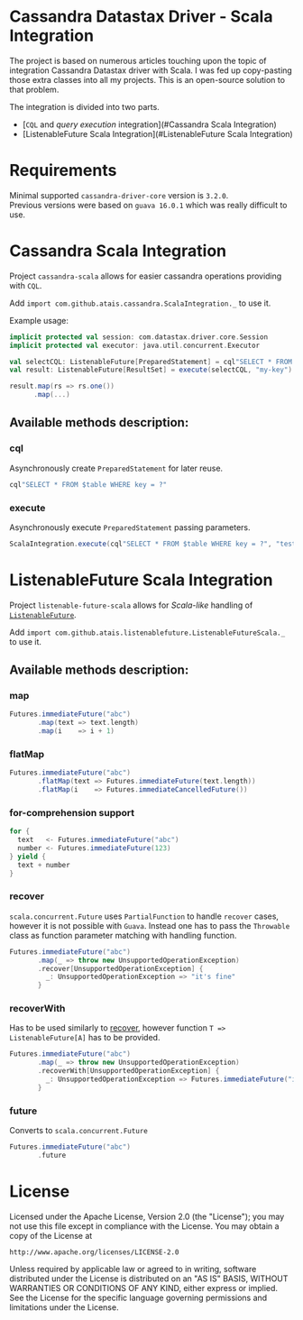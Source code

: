 # Cassandra Datastax Driver - Scala Integration

The project is based on numerous articles touching upon the topic of integration Cassandra Datastax driver 
with Scala. 
I was fed up copy-pasting those extra classes into all my projects.
This is an open-source solution to that problem.

The integration is divided into two parts.

- [`CQL` and *query execution* integration](#Cassandra Scala Integration)
- [ListenableFuture Scala Integration](#ListenableFuture Scala Integration)

# Requirements

Minimal supported `cassandra-driver-core` version is `3.2.0`. <br> 
Previous versions were based on `guava 16.0.1` which was really difficult to use.

# Cassandra Scala Integration

Project `cassandra-scala` allows for easier cassandra operations providing with `CQL`.

Add `import com.github.atais.cassandra.ScalaIntegration._` to use it.
 
Example usage:

```scala
implicit protected val session: com.datastax.driver.core.Session
implicit protected val executor: java.util.concurrent.Executor

val selectCQL: ListenableFuture[PreparedStatement] = cql"SELECT * FROM $table WHERE key = ?"
val result: ListenableFuture[ResultSet] = execute(selectCQL, "my-key")

result.map(rs => rs.one())
      .map(...)
```

## Available methods description:

### cql

Asynchronously create `PreparedStatement` for later reuse.

```scala
cql"SELECT * FROM $table WHERE key = ?"
```

### execute

Asynchronously execute `PreparedStatement` passing parameters.

```scala
ScalaIntegration.execute(cql"SELECT * FROM $table WHERE key = ?", "testValue")
```

# ListenableFuture Scala Integration

Project `listenable-future-scala` allows for *Scala-like* handling of [`ListenableFuture`](https://github.com/google/guava/wiki/ListenableFutureExplained).

Add `import com.github.atais.listenablefuture.ListenableFutureScala._` to use it.

## Available methods description:

### map

```scala
Futures.immediateFuture("abc")
       .map(text => text.length)
       .map(i    => i + 1)
```

### flatMap

```scala
Futures.immediateFuture("abc")
       .flatMap(text => Futures.immediateFuture(text.length))
       .flatMap(i    => Futures.immediateCancelledFuture())
```

### for-comprehension support

```scala
for {
  text   <- Futures.immediateFuture("abc")
  number <- Futures.immediateFuture(123)
} yield {
  text + number
}
```

### recover

`scala.concurrent.Future` uses `PartialFunction` to handle `recover` cases, however it is not possible with `Guava`.
Instead one has to pass the `Throwable` class as function parameter matching with handling function.

```scala
Futures.immediateFuture("abc")
       .map(_ => throw new UnsupportedOperationException)
       .recover[UnsupportedOperationException] {
         _: UnsupportedOperationException => "it's fine"
       }
```

### recoverWith

Has to be used similarly to [recover](#recover), however function `T => ListenableFuture[A]` has to be provided.

```scala
Futures.immediateFuture("abc")
       .map(_ => throw new UnsupportedOperationException)
       .recoverWith[UnsupportedOperationException] {
         _: UnsupportedOperationException => Futures.immediateFuture("it's fine")
       }
```

### future

Converts to `scala.concurrent.Future` 

```scala
Futures.immediateFuture("abc")
       .future
```

# License

Licensed under the Apache License, Version 2.0 (the "License");
you may not use this file except in compliance with the License.
You may obtain a copy of the License at

    http://www.apache.org/licenses/LICENSE-2.0

Unless required by applicable law or agreed to in writing, software
distributed under the License is distributed on an "AS IS" BASIS,
WITHOUT WARRANTIES OR CONDITIONS OF ANY KIND, either express or implied.
See the License for the specific language governing permissions and
limitations under the License.
